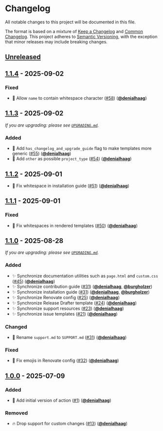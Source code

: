 <!-- Entries in each category are sorted by merge time, with the latest PRs appearing first. -->

# Changelog

All notable changes to this project will be documented in this file.

The format is based on a mixture of [Keep a Changelog] and [Common Changelog].
This project adheres to [Semantic Versioning], with the exception that minor releases may include breaking changes.

## [Unreleased]

## [1.1.4] - 2025-09-02

### Fixed

- 🐛 Allow `name` to contain whitespace character ([#58]) ([**@denialhaag**])

## [1.1.3] - 2025-09-02

_If you are upgrading: please see [`UPGRADING.md`](UPGRADING.md#113)._

### Added

- 🎨 Add `has_changelog_and_upgrade_guide` flag to make templates more generic ([#55]) ([**@denialhaag**])
- 🎨 Add `other` as possible `project_type` ([#54]) ([**@denialhaag**])

## [1.1.2] - 2025-09-01

- 🐛 Fix whitespace in installation guide ([#51]) ([**@denialhaag**])

## [1.1.1] - 2025-09-01

### Fixed

- 🐛 Fix whitespaces in rendered templates ([#50]) ([**@denialhaag**])

## [1.1.0] - 2025-08-28

_If you are upgrading: please see [`UPGRADING.md`](UPGRADING.md#110)._

### Added

- ✨ Synchronize documentation utilities such as `page.html` and `custom.css` ([#45]) ([**@denialhaag**])
- ✨ Synchronize contribution guide ([#31]) ([**@denialhaag**], [**@burgholzer**])
- ✨ Synchronize installation guide ([#31]) ([**@denialhaag**], [**@burgholzer**])
- ✨ Synchronize Renovate config ([#25]) ([**@denialhaag**])
- ✨ Synchronize Release Drafter template ([#24]) ([**@denialhaag**])
- ✨ Synchronize support resources ([#23]) ([**@denialhaag**])
- ✨ Synchronize issue templates ([#21]) ([**@denialhaag**])

### Changed

- 🚚 Rename `support.md` to `SUPPORT.md` ([#31]) ([**@denialhaag**])

### Fixed

- 🐛 Fix emojis in Renovate config ([#32]) ([**@denialhaag**])

## [1.0.0] - 2025-07-09

### Added

- 👷 Add initial version of action ([#1]) ([**@denialhaag**])

### Removed

- 🔥 Drop support for custom changes ([#13]) ([**@denialhaag**])

<!-- Version links -->

[unreleased]: https://github.com/munich-quantum-toolkit/templates/compare/v1.1.4...HEAD
[1.1.4]: https://github.com/munich-quantum-toolkit/templates/releases/tag/v1.1.4
[1.1.3]: https://github.com/munich-quantum-toolkit/templates/releases/tag/v1.1.3
[1.1.2]: https://github.com/munich-quantum-toolkit/templates/releases/tag/v1.1.2
[1.1.1]: https://github.com/munich-quantum-toolkit/templates/releases/tag/v1.1.1
[1.1.0]: https://github.com/munich-quantum-toolkit/templates/releases/tag/v1.1.0
[1.0.0]: https://github.com/munich-quantum-toolkit/templates/releases/tag/v1.0.0

<!-- PR links -->

[#58]: https://github.com/munich-quantum-toolkit/templates/pull/58
[#55]: https://github.com/munich-quantum-toolkit/templates/pull/55
[#54]: https://github.com/munich-quantum-toolkit/templates/pull/54
[#51]: https://github.com/munich-quantum-toolkit/templates/pull/51
[#50]: https://github.com/munich-quantum-toolkit/templates/pull/50
[#45]: https://github.com/munich-quantum-toolkit/templates/pull/45
[#32]: https://github.com/munich-quantum-toolkit/templates/pull/32
[#31]: https://github.com/munich-quantum-toolkit/templates/pull/31
[#25]: https://github.com/munich-quantum-toolkit/templates/pull/25
[#24]: https://github.com/munich-quantum-toolkit/templates/pull/24
[#23]: https://github.com/munich-quantum-toolkit/templates/pull/23
[#21]: https://github.com/munich-quantum-toolkit/templates/pull/21
[#13]: https://github.com/munich-quantum-toolkit/templates/pull/13
[#1]: https://github.com/munich-quantum-toolkit/templates/pull/1

<!-- Contributor -->

[**@burgholzer**]: https://github.com/burgholzer
[**@denialhaag**]: https://github.com/denialhaag

<!-- General links -->

[Keep a Changelog]: https://keepachangelog.com/en/1.1.0/
[Common Changelog]: https://common-changelog.org
[Semantic Versioning]: https://semver.org/spec/v2.0.0.html
[GitHub Release Notes]: https://github.com/munich-quantum-toolkit/templates/releases
